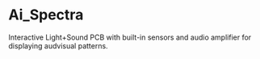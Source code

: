 # Ai_Spectra
Interactive Light+Sound PCB with built-in sensors and audio amplifier for displaying audvisual patterns.

